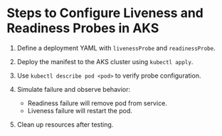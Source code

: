 # Steps to Configure Liveness and Readiness Probes in AKS

1. Define a deployment YAML with `livenessProbe` and `readinessProbe`.
2. Deploy the manifest to the AKS cluster using `kubectl apply`.
3. Use `kubectl describe pod <pod>` to verify probe configuration.
4. Simulate failure and observe behavior:
   - Readiness failure will remove pod from service.
   - Liveness failure will restart the pod.

5. Clean up resources after testing.
